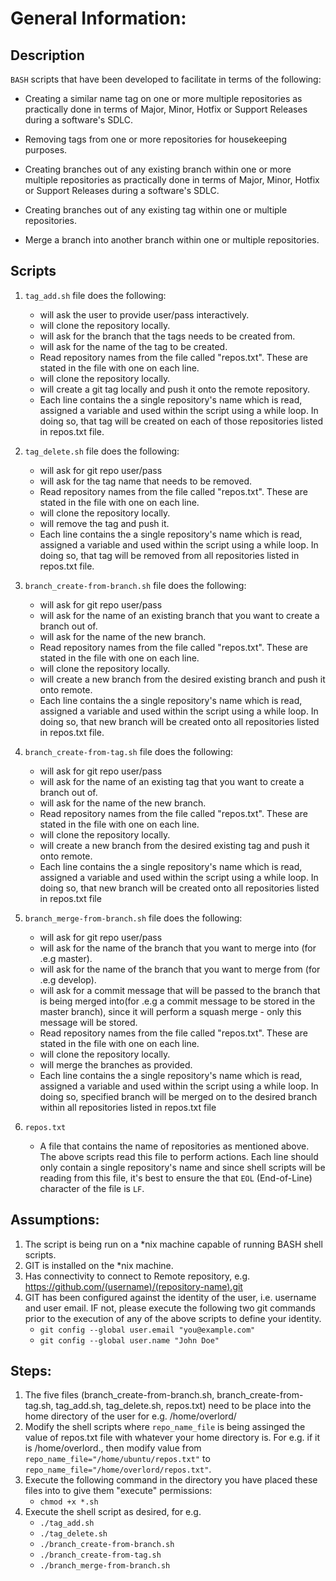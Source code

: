 # General Information:

## Description
`BASH` scripts that have been developed to facilitate in terms of the following:

* Creating a similar name tag on one or more multiple repositories as practically done in terms of Major, Minor, Hotfix or Support Releases during a software's SDLC.
	
* Removing tags from one or more repositories for housekeeping purposes.

* Creating branches out of any existing branch within one or more multiple repositories  as practically done in terms of Major, Minor, Hotfix or Support Releases during a software's SDLC.
	
* Creating branches out of any existing tag within one or multiple repositories.

* Merge a branch into another branch within one or multiple repositories.

## Scripts

1. `tag_add.sh` file does the following: 
	* will ask the user to provide user/pass interactively.
	* will clone the repository locally.
	* will ask for the branch that the tags needs to be created from.
	* will ask for the name of the tag to be created.
	* Read repository names from the file called "repos.txt". These are stated in the file with one on each line.
	* will clone the repository locally.
	* will create a git tag locally and push it onto the remote repository. 
	* Each line contains the a single repository's name which is read, assigned a variable and used within the script using a while loop. In doing so, that tag will be created on each of those repositories listed in repos.txt file.

2. `tag_delete.sh` file does the following:
	* will ask for git repo user/pass
	* will ask for the tag name that needs to be removed.
	* Read repository names from the file called "repos.txt". These are stated in the file with one on each line.
	* will clone the repository locally.
	* will remove the tag and push it.
	* Each line contains the a single repository's name which is read, assigned a variable and used within the script using a while loop. In doing so, that tag will be removed from all repositories listed in repos.txt file.

3. `branch_create-from-branch.sh` file does the following:
	* will ask for git repo user/pass
	* will ask for the name of an existing branch that you want to create a branch out of.
	* will ask for the name of the new branch.
	* Read repository names from the file called "repos.txt". These are stated in the file with one on each line.
	* will clone the repository locally.
	* will create a new branch from the desired existing branch and push it onto remote.
	* Each line contains the a single repository's name which is read, assigned a variable and used within the script using a while loop. In doing so, that new branch will be created onto all repositories listed in repos.txt file.

4. `branch_create-from-tag.sh` file does the following:
	* will ask for git repo user/pass
	* will ask for the name of an existing tag that you want to create a branch out of.
	* will ask for the name of the new branch.
	* Read repository names from the file called "repos.txt". These are stated in the file with one on each line.
	* will clone the repository locally.
	* will create a new branch from the desired existing tag and push it onto remote.
	* Each line contains the a single repository's name which is read, assigned a variable and used within the script using a while loop. In doing so, that new branch will be created onto all repositories listed in repos.txt file

5. `branch_merge-from-branch.sh` file does the following:
	* will ask for git repo user/pass
	* will ask for the name of the branch that you want to merge into (for .e.g master).
	* will ask for the name of the branch that you want to merge from (for .e.g develop).
	* will ask for a commit message that will be passed to the branch that is being merged into(for .e.g a commit message to be stored in the master branch), since it will perform a squash merge - only this message will be stored.
	* Read repository names from the file called "repos.txt". These are stated in the file with one on each line.
	* will clone the repository locally. 
	* will merge the branches as provided.
	* Each line contains the a single repository's name which is read, assigned a variable and used within the script using a while loop. In doing so, specified branch will be merged on to the desired branch within all repositories listed in repos.txt file
	
6. `repos.txt`
	* A file that contains the name of repositories as mentioned above. The above scripts read this file to perform actions. Each line should only contain a single repository's name and since shell scripts will be reading from this file, it's best to ensure the that `EOL` (End-of-Line) character of the file is `LF`.


## Assumptions:
1. The script is being run on a *nix machine capable of running BASH shell scripts.
2. GIT is installed on the *nix machine.
3. Has connectivity to connect to Remote repository, e.g. https://github.com/(username)/(repository-name).git
4. GIT has been configured against the identity of the user, i.e. username and user email. IF not, please execute the following two git commands prior to the execution of any of the above scripts to define your identity.
	+ `git config --global user.email "you@example.com"`
	+ `git config --global user.name "John Doe"`

	
## Steps:
1. The five files (branch_create-from-branch.sh, branch_create-from-tag.sh, tag_add.sh, tag_delete.sh, repos.txt) need to be place into the home directory of the user for e.g. /home/overlord/
2. Modify the shell scripts where `repo_name_file` is being assinged the value of repos.txt file with whatever your home directory is. For e.g. if it is /home/overlord., then modify value from `repo_name_file="/home/ubuntu/repos.txt"` to `repo_name_file="/home/overlord/repos.txt"`.
3. Execute the following command in the directory you have placed these files into to give them "execute" permissions:
	* `chmod +x *.sh`
4. Execute the shell script as desired, for e.g.
	* `./tag_add.sh`
	* `./tag_delete.sh`
	* `./branch_create-from-branch.sh`
	* `./branch_create-from-tag.sh`
	* `./branch_merge-from-branch.sh`